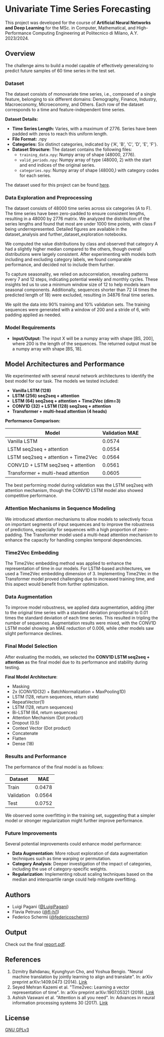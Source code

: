# Univariate Time Series Forecasting

This project was developed for the course of **Artificial Neural Networks and Deep Learning** for the MSc. in Computer, Mathematical, and High-Performance Computing Engineering at Politecnico di Milano, A.Y. 2023/2024.

## Overview
The challenge aims to build a model capable of effectively generalizing to predict future samples of 60 time series in the test set.

### Dataset
The dataset consists of monovariate time series, i.e., composed of a single feature, belonging to six different domains: Demography, Finance, Industry, Macroeconomy, Microeconomy, and Others. Each row of the dataset corresponds to a time and feature-independent time series.

**Dataset Details:**
- **Time Series Length:** Varies, with a maximum of 2776. Series have been padded with zeros to reach this uniform length.
- **File Format:** .npy
- **Categories:** Six distinct categories, indicated by {'A', 'B', 'C', 'D', 'E', 'F'}.
- **Dataset Structure:** The dataset contains the following files:
  - `training_data.npy`: Numpy array of shape (48000, 2776).
  - `valid_periods.npy`: Numpy array of type (48000, 2) with the start and end indices of the original series.
  - `categories.npy`: Numpy array of shape (48000,) with category codes for each series.

The dataset used for this project can be found [here](https://www.kaggle.com/datasets/federicoschermi/time-series-training-dataset?utm_medium=social&utm_campaign=kaggle-dataset-share).

### Data Exploration and Preprocessing
The dataset consists of 48000 time series across six categories (A to F). The time series have been zero-padded to ensure consistent lengths, resulting in a 48000 by 2776 matrix. We analyzed the distribution of the series lengths and found that most are under 1000 time points, with class F being underrepresented. Detailed figures are available in the dataset_analysis and further_dataset_exploration notebooks.

We computed the value distributions by class and observed that category A had a slightly higher median compared to the others, though overall distributions were largely consistent. After experimenting with models both including and excluding category labels, we found comparable performance, and decided not to include them further.

To capture seasonality, we relied on autocorrelation, revealing patterns every 7 and 12 steps, indicating potential weekly and monthly cycles. These insights led us to use a minimum window size of 12 to help models learn seasonal components. Additionally, sequences shorter than 72 (4 times the predicted length of 18) were excluded, resulting in 34876 final time series.

We split the data into 90% training and 10% validation sets. The training sequences were generated with a window of 200 and a stride of 6, with padding applied as needed.

### Model Requirements
- **Input/Output:** The input X will be a numpy array with shape [BS, 200], where 200 is the length of the sequences. The returned output must be a numpy array with shape [BS, 18].

## Model Architectures and Performance

We experimented with several neural network architectures to identify the best model for our task. The models we tested included:

- **Vanilla LSTM (128)**
- **LSTM (256) seq2seq + attention**
- **LSTM (64) seq2seq + attention + Time2Vec (dim=3)**
- **CONV1D (32) + LSTM (128) seq2seq + attention**
- **Transformer + multi-head attention (4 heads)**

**Performance Comparison:**

| Model | Validation MAE |
|-------|----------------|
| Vanilla LSTM | 0.0574 |
| LSTM seq2seq + attention | 0.0554 |
| LSTM seq2seq + attention + Time2Vec | 0.0564 |
| CONV1D + LSTM seq2seq + attention | 0.0561 |
| Transformer + multi-head attention | 0.0605 |

The best performing model during validation was the LSTM seq2seq with attention mechanism, though the CONV1D LSTM model also showed competitive performance.

### Attention Mechanisms in Sequence Modeling
We introduced attention mechanisms to allow models to selectively focus on important segments of input sequences and to improve the robustness of predictions, especially for sequences with a high proportion of zero-padding. The Transformer model used a multi-head attention mechanism to enhance the capacity for handling complex temporal dependencies.

### Time2Vec Embedding
The Time2Vec embedding method was applied to enhance the representation of time in our models. For LSTM-based architectures, we used a Time2Vec embedding dimension of 3. Implementing Time2Vec in the Transformer model proved challenging due to increased training time, and this aspect would benefit from further optimization.

### Data Augmentation
To improve model robustness, we applied data augmentation, adding jitter to the original time series with a standard deviation proportional to 0.01 times the standard deviation of each time series. This resulted in tripling the number of sequences. Augmentation results were mixed, with the CONV1D LSTM model showing an MAE reduction of 0.006, while other models saw slight performance declines.

### Final Model Selection
After evaluating the models, we selected the **CONV1D LSTM seq2seq + attention** as the final model due to its performance and stability during testing.

**Final Model Architecture**:
- Masking
- 2x (CONV1D(32) + BatchNormalization + MaxPooling1D)
- LSTM (128, return sequences, return state)
- RepeatVector(1)
- LSTM (128, return sequences)
- Bi-LSTM (64, return sequences)
- Attention Mechanism (Dot product)
- Dropout (0.5)
- Context Vector (Dot product)
- Concatenate
- Flatten
- Dense (18)

### Results and Performance
The performance of the final model is as follows:

| Dataset | MAE |
|---------|-----|
| Train   | 0.0478 |
| Validation | 0.0564 |
| Test    | 0.0752 |

We observed some overfitting in the training set, suggesting that a simpler model or stronger regularization might further improve performance.

### Future Improvements
Several potential improvements could enhance model performance:
- **Data Augmentation**: More robust exploration of data augmentation techniques such as time warping or permutation.
- **Category Analysis**: Deeper investigation of the impact of categories, including the use of category-specific weights.
- **Regularization**: Implementing robust scaling techniques based on the median and interquartile range could help mitigate overfitting.

## Authors
- Luigi Pagani ([@LuigiPagani](https://github.com/LuigiPagani))
- Flavia Petruso ([@fl-hi1](https://github.com/fl-hi1))
- Federico Schermi ([@federicoschermi](https://github.com/federicoschermi))

## Output
Check out the final [report.pdf](./report_final.pdf).

## References
1. Dzmitry Bahdanau, Kyunghyun Cho, and Yoshua Bengio. "Neural machine translation by jointly learning to align and translate". In: arXiv preprint arXiv:1409.0473 (2014). [Link](https://arxiv.org/abs/1409.0473)
2. Seyed Mehran Kazemi et al. "Time2vec: Learning a vector representation of time". In: arXiv preprint arXiv:1907.05321 (2019). [Link](https://arxiv.org/abs/1907.05321)
3. Ashish Vaswani et al. "Attention is all you need". In: Advances in neural information processing systems 30 (2017). [Link](https://arxiv.org/abs/1706.03762)

## License
[GNU GPLv3](https://choosealicense.com/licenses/gpl-3.0/)
